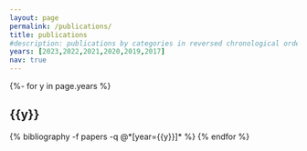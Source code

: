 ```yaml
---
layout: page
permalink: /publications/
title: publications
#description: publications by categories in reversed chronological order. generated by jekyll-scholar.
years: [2023,2022,2021,2020,2019,2017]
nav: true
---
```

<!-- _pages/publications.md -->
<div class="publications">

{%- for y in page.years %}
  <h2 class="year">{{y}}</h2>
  {% bibliography -f papers -q @*[year={{y}}]* %}
{% endfor %}

</div>
